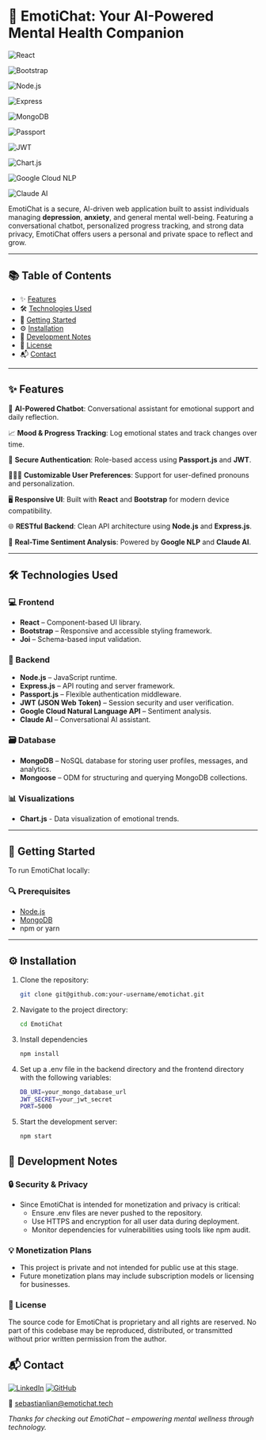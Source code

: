 # 🤖 EmotiChat: Your AI-Powered Mental Health Companion

![React](https://img.shields.io/badge/Frontend-React-blue?style=for-the-badge&logo=react)

![Bootstrap](https://img.shields.io/badge/Styling-Bootstrap-purple?style=for-the-badge&logo=bootstrap)

![Node.js](https://img.shields.io/badge/Backend-Node.js-green?style=for-the-badge&logo=node.js)

![Express](https://img.shields.io/badge/API-Express-black?style=for-the-badge&logo=express)

![MongoDB](https://img.shields.io/badge/Database-MongoDB-brightgreen?style=for-the-badge&logo=mongodb)

![Passport](https://img.shields.io/badge/Auth-Passport.js-orange?style=for-the-badge&logo=passport)

![JWT](https://img.shields.io/badge/Auth-JWT-blueviolet?style=for-the-badge&logo=jsonwebtokens)

![Chart.js](https://img.shields.io/badge/Charts-Chart.js-ff6384?style=for-the-badge&logo=chartdotjs&logoColor=white)

![Google Cloud NLP](https://img.shields.io/badge/NLP-Google%20Cloud-yellow?style=for-the-badge&logo=googlecloud)

![Claude AI](https://img.shields.io/badge/AI-Claude-9cf?style=for-the-badge)

EmotiChat is a secure, AI-driven web application built to assist individuals managing **depression**, **anxiety**, and general mental well-being. Featuring a conversational chatbot, personalized progress tracking, and strong data privacy, EmotiChat offers users a personal and private space to reflect and grow.

---

## 📚 Table of Contents

- ✨ [Features](#-features)
- 🛠️ [Technologies Used](#️-technologies-used)
- 🚀 [Getting Started](#-getting-started)
- ⚙️ [Installation](#️-installation)
- 🧠 [Development Notes](#-development-notes)
- 📄 [License](#-license)
- 📬 [Contact](#-contact)

---

## ✨ Features

💬 **AI-Powered Chatbot**: Conversational assistant for emotional support and daily reflection.

📈 **Mood & Progress Tracking**: Log emotional states and track changes over time.

🔐 **Secure Authentication**: Role-based access using **Passport.js** and **JWT**.

🧑‍🤝‍🧑 **Customizable User Preferences**: Support for user-defined pronouns and personalization.

🖥️ **Responsive UI**: Built with **React** and **Bootstrap** for modern device compatibility.

🌐 **RESTful Backend**: Clean API architecture using **Node.js** and **Express.js**.

🧠 **Real-Time Sentiment Analysis**: Powered by **Google NLP** and **Claude AI**.

---

## 🛠️ Technologies Used

### 💻 Frontend
- **React** – Component-based UI library.
- **Bootstrap** – Responsive and accessible styling framework.
- **Joi** – Schema-based input validation.

### 🔧 Backend
- **Node.js** – JavaScript runtime.
- **Express.js** – API routing and server framework.
- **Passport.js** – Flexible authentication middleware.
- **JWT (JSON Web Token)** – Session security and user verification.
- **Google Cloud Natural Language API** – Sentiment analysis.
- **Claude AI** – Conversational AI assistant.

### 🗃️ Database
- **MongoDB** – NoSQL database for storing user profiles, messages, and analytics.
- **Mongoose** – ODM for structuring and querying MongoDB collections.

### 📊 Visualizations
- **Chart.js** - Data visualization of emotional trends.

---

## 🚀 Getting Started

To run EmotiChat locally:

### 🔍 Prerequisites

- [Node.js](https://nodejs.org/)
- [MongoDB](https://www.mongodb.com/)
- npm or yarn

---

## ⚙️ Installation
1. Clone the repository:
   ```bash
   git clone git@github.com:your-username/emotichat.git
2. Navigate to the project directory:
   ```bash
   cd EmotiChat
3. Install dependencies
   ```bash
   npm install
4. Set up a .env file in the backend directory and the frontend directory with the following variables:
    ```bash
   DB_URI=your_mongo_database_url
    JWT_SECRET=your_jwt_secret
    PORT=5000
5. Start the development server:
    ```bash
   npm start

## 🧠 Development Notes

### 🔒 Security & Privacy
- Since EmotiChat is intended for monetization and privacy is critical:
  - Ensure .env files are never pushed to the repository.
  - Use HTTPS and encryption for all user data during deployment.
  - Monitor dependencies for vulnerabilities using tools like npm audit.

### 💡 Monetization Plans
- This project is private and not intended for public use at this stage.
- Future monetization plans may include subscription models or licensing for businesses.

### 📄 License
The source code for EmotiChat is proprietary and all rights are reserved. 
No part of this codebase may be reproduced, distributed, or transmitted without 
prior written permission from the author.

## 📬 Contact
[![LinkedIn](https://img.shields.io/badge/LinkedIn-0077B5?style=for-the-badge&logo=linkedin&logoColor=white)](https://linkedin.com/in/sebastiancarmagnola)
[![GitHub](https://img.shields.io/badge/GitHub-181717?style=for-the-badge&logo=github&logoColor=white)](https://github.com/sebastianlian)

📧 [sebastianlian@emotichat.tech](mailto:sebastianlian@emotichat.tech)


_Thanks for checking out EmotiChat – empowering mental wellness through technology._